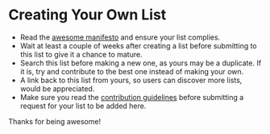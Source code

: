 # Creating Your Own List

- Read the [awesome manifesto](https://github.com/diginomads/awesome-agi/blob/master/awesome.md) and ensure your list complies.
- Wait at least a couple of weeks after creating a list before submitting to this list to give it a chance to mature.
- Search this list before making a new one, as yours may be a duplicate. If it is, try and contribute to the best one instead of making your own.
- A link back to this list from yours, so users can discover more lists, would be appreciated. 
- Make sure you read the [contribution guidelines](https://github.com/diginomads/awesome-agi/blob/master/contributing.md) before submitting a request for your list to be added here.

Thanks for being awesome!